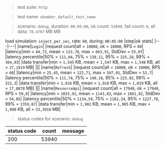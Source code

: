 > test suite: `http`

> test name: `nbomber_default_test_name`

> scenario: `debug`, duration: `00:05:00`, ok count: `53940`, fail count: `0`, all data: `78,4707` MB MB

load simulation: `inject_per_sec`, rate: `60`, during: `00:05:00`
|step|ok stats|
|---|---|
|name|`Login`|
|request count|all = `18000`, ok = `18000`, RPS = `60`|
|latency|min = `44,73`, mean = `123,78`, max = `663,91`, StdDev = `55,07`|
|latency percentile|50% = `111,04`, 75% = `138,11`, 95% = `225,28`, 99% = `364,03`|
|data transfer|min = `1,545` KB, mean = `1,547` KB, max = `1,548` KB, all = `27,1919` MB|
|||
|name|`Refresh`|
|request count|all = `18000`, ok = `18000`, RPS = `60`|
|latency|min = `25,45`, mean = `122,71`, max = `597,91`, StdDev = `52,7`|
|latency percentile|50% = `111,74`, 75% = `140,16`, 95% = `225,92`, 99% = `322,3`|
|data transfer|min = `1,016` KB, mean = `1,018` KB, max = `1,019` KB, all = `17,8878` MB|
|||
|name|`ResourceApi`|
|request count|all = `17940`, ok = `17940`, RPS = `59,8`|
|latency|min = `1015,92`, mean = `1143,83`, max = `1881,82`, StdDev = `54,85`|
|latency percentile|50% = `1134,59`, 75% = `1162,24`, 95% = `1227,78`, 99% = `1359,87`|
|data transfer|min = `1,902` KB, mean = `1,905` KB, max = `1,908` KB, all = `33,3910` MB|
> status codes for scenario: `debug`

|status code|count|message|
|---|---|---|
|200|53940||

